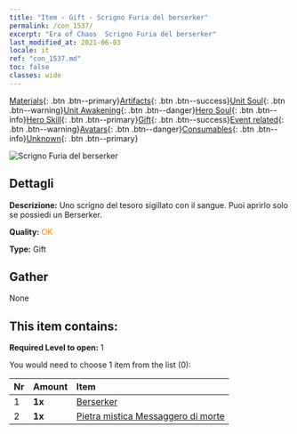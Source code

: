 ```yaml
---
title: "Item - Gift - Scrigno Furia del berserker"
permalink: /con_1537/
excerpt: "Era of Chaos  Scrigno Furia del berserker"
last_modified_at: 2021-06-03
locale: it
ref: "con_1537.md"
toc: false
classes: wide
---
```

 [Materials](/ItemsIT/){: .btn .btn--primary}[Artifacts](/ItemsIT/Artifacts/){: .btn .btn--success}[Unit Soul](/ItemsIT/UnitSoul/){: .btn .btn--warning}[Unit Awakening](/ItemsIT/UnitAwakening/){: .btn .btn--danger}[Hero Soul](/ItemsIT/HeroSoul/){: .btn .btn--info}[Hero Skill](/ItemsIT/HeroSkill/){: .btn .btn--primary}[Gift](/ItemsIT/Gift/){: .btn .btn--success}[Event related](/ItemsIT/Events/){: .btn .btn--warning}[Avatars](/ItemsIT/Avatars/){: .btn .btn--danger}[Consumables](/ItemsIT/Consumables/){: .btn .btn--info}[Unknown](/ItemsIT/Unknown/){: .btn .btn--primary}

 ![Scrigno Furia del berserker](/images/t/i_907124.png)

## Dettagli
 **Descrizione:** Uno scrigno del tesoro sigillato con il sangue. Puoi aprirlo solo se possiedi un Berserker.

 **Quality:** <span style="color: #FF8C00">OK</span>

 **Type:** Gift

## Gather

  None

## This item contains:

 **Required Level to open:** 1

 You would need to choose 1 item from the list (0):

  | Nr | Amount |     Item    |
  |:---|:-------|:------------|
  | 1 |  **1x** | [Berserker](/ItemsIT/unt_224/) |  | 
  | 2 |  **1x** | [Pietra mistica Messaggero di morte](/ItemsIT/unt_312/) |  | 
